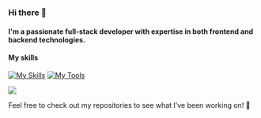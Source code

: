 ### Hi there 👋

#### I'm a passionate full-stack developer with expertise in both frontend and backend technologies. 

#### My skills
[![My Skills](https://skillicons.dev/icons?i=flutter,dart,java,spring,mysql,html,css,bootstrap,js,jquery,nodejs,electron)](https://skillicons.dev)
[![My Tools](https://skillicons.dev/icons?i=git,docker,firebase,gradle,maven,graphql,rabbitmq,redis,vscode,androidstudio,postman,netlify)](https://skillicons.dev)

![](https://komarev.com/ghpvc/?username=seraaaaaaaa&color=blue)

Feel free to check out my repositories to see what I’ve been working on! 🚀

